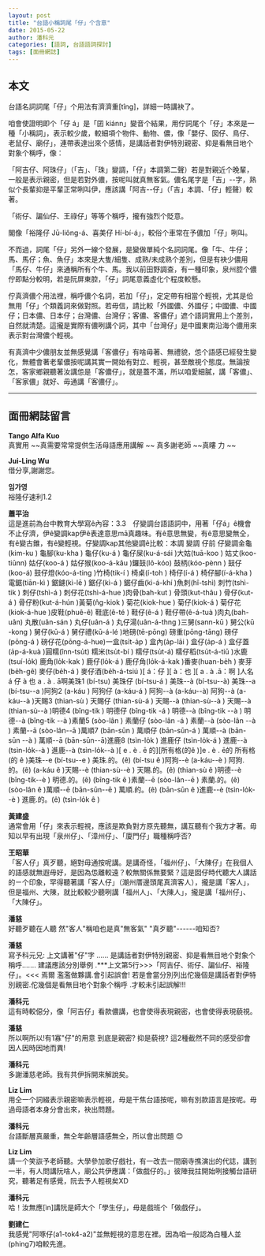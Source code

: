 ```yaml
---
layout: post
title: "台語小稱詞尾「仔」个含意"
date: 2015-05-22
author: 潘科元
categories: [語詞, 台語語詞探討]
tags: [面冊網誌]
---
```

## 本文

台語名詞詞尾「仔」个用法有濟濟重[tîng]，詳細一時講袂了。  

咱會使證明即个「仔 á」是「囝 kiánn」變音个結果，用佇詞尾个「仔」本來是一種「小稱詞」，表示較少歲，較細項个物件、動物、儂，像「嬰仔、囡仔、鳥仔、老鼠仔、廟仔」，連帶表達出來个感情，是講話者對伊特別親密、抑是看無目地个對象个稱呼，像：

「阿吉仔、阿珠仔」（「吉」、「珠」變調，「仔」本調第二聲）若是對親近个晚輩，一般是表示親密，但是若對外儂，按呢叫就真無客氣。儂名尾字是「吉」\--字，熟似个長輩抑是平輩正常咧叫伊，應該講「阿吉\--仔」（「吉」本調、「仔」輕聲）較著。

「術仔、諞仙仔、王祿仔」等等个稱呼，攏有強烈个貶意。

閣像「裕隆仔 Jū-liông-á、喜美仔 Hí-bí-á」，較俗个車常在予儂加「仔」咧叫。

  
不而過，詞尾「仔」另外一線个發展，是變做單純个名詞詞尾。像「牛、牛仔；馬、馬仔；魚、魚仔」本來是大隻/細隻、成熟/未成熟个差別，但是有袂少儂用「馬仔、牛仔」來通稱所有个牛、馬。我以前田野調查，有一種印象，泉州腔个儂佇即點分較明，若是阮屏東腔，「仔」詞尾意義虛化个程度較懸。

  
佇真濟儂个用法裡，稱呼儂个名詞，若加「仔」，定定帶有相當个輕視，尤其是佮無用「仔」个類義詞來做對照。若毋信，請比較「外國儂、外國仔；中國儂、中國仔；日本儂、日本仔；台灣儂、台灣仔；客儂、客儂仔」遮个語詞實用上个差別，自然就清楚。這攏是實際有儂咧講个詞，其中「台灣仔」是中國東南沿海个儂用來表示對台灣儂个輕視。

  
有真濟中少儂朋友並無感覺講「客儂仔」有啥毋著、無禮貌，怹个語感已經發生變化，無體會著老輩儂按呢講其實一開始有對立、輕視，甚至敵視个態度。無論按怎，客家鄉親聽著汝講怹是「客儂仔」，就是蓋不滿，所以咱愛細膩，講「客儂」、「客家儂」就好、毋通講「客儂仔」。

---

## 面冊網誌留言

**Tango Alfa Kuo**  
真實用 \~\~真需要常常提供生活母語應用講解 \~\~ 真多謝老師 \~\~真瞜 力 \~\~

**Jui-Ling Wu**  
借分享,謝謝您。

**임가영**  
裕隆仔速利1.2

**蕭平治**  
這是進前為台中教育大學寫ê內容：3.3　仔變調台語語詞中，用著「仔á」ê機會不止仔濟，伊ê變調kap伊ê表達意思mā真趣味。有ê意思無變，有ê意思變無仝，有ê變古錐，有ê變輕視。仔變調kap其他變調ê比較：本調 變調 仔前 仔變調金龜(kim-ku ) 龜腳(ku-kha ) 龜仔(ku-á ) 龜仔屎(ku-á-sái )大姑(tuā-koo ) 姑丈(koo-tiūnn) 姑仔(koo-á ) 姑仔猴(koo-á-kâu )鑼鼓(lô-kóo) 鼓柄(kóo-pènn ) 鼓仔(koo-á) 鼓仔燈(kóo-á-ting )竹椅(tik-í ) 椅桌(í-toh ) 椅仔(í-á ) 椅仔腳(í-á-kha )電鋸(tiān-kì ) 鋸鑢(kì-lē ) 鋸仔(kì-á ) 鋸仔齒(kì-á-khí )魚刺(hî-tshì) 刺竹(tshì-tik ) 刺仔(tshì-á ) 刺仔花(tshì-á-hue )肉骨(bah-kut ) 骨頭(kut-thâu ) 骨仔(kut-á ) 骨仔粉(kut-á-hún )黃菊(n̂g-kiok ) 菊花(kiok-hue ) 菊仔(kiok-á ) 菊仔花(kiok-á-hue )皮鞋(phuê-ê) 鞋底(ê-té ) 鞋仔(ê-á ) 鞋仔帶(ê-á-tuà )肉丸(bah-uân) 丸散(uân-sán ) 丸仔(uân-á ) 丸仔湯(uân-á-thng )三舅(sann-kū ) 舅公(kū -kong ) 舅仔(kū-á ) 舅仔禮(kū-á-lé )地磅(tē-pōng) 磅重(pōng-tāng) 磅仔(pōng-á ) 磅仔花(pōng-á-hue)一盒(tsi̍t-a̍p ) 盒內(a̍p-lāi ) 盒仔(a̍p-á ) 盒仔蓋(a̍p-á-kuà )圓糯(înn-tsu̍t) 糯米(tsu̍t-bí ) 糯仔(tsu̍t-á) 糯仔稻(tsu̍t-á-tiū )水鹿(tsuí-lo̍k) 鹿角(lo̍k-kak ) 鹿仔(lo̍k-á ) 鹿仔角(lo̍k-á-kak )番麥(huan-be̍h ) 麥芽(be̍h-gê) 麥仔(be̍h-á ) 麥仔酒(be̍h-á-tsiú )[ á：仔 ][ à：也 ][ a . à .ā：啊 ]人名 á 仔 à 也 a . à . ā啊美珠1 (bí-tsu) 美珠仔 (bí-tsu-á ) 美珠--à (bí-tsu--à) 美珠--a (bí-tsu--a )阿狗2 (a-káu ) 阿狗仔 (a-káu-á ) 阿狗--à (a-káu--à) 阿狗--à (a-káu--à )天賜3 (thian-sù ) 天賜仔 (thian-sù-á ) 天賜--à (thian-sù--à ) 天賜--à (thian-sù--à )明德4 (bîng-tik ) 明德仔 (bîng-tik -á ) 明德--à (bîng-tik --à ) 明德--à (bîng-tik --à )素蘭5 (sòo-lân ) 素蘭仔 (sòo-lân -á ) 素蘭--à (sòo-lân --à ) 素蘭--ā (sòo-lân--ā )萬順7 (bān-sūn ) 萬順仔 (bān-sūn-á ) 萬順--à (bān-sūn --à ) 萬順--ā (bān-sūn--ā)進鹿8 (tsìn-lo̍k ) 進鹿仔 (tsìn-lo̍k-á ) 進鹿--à (tsìn-lo̍k--à ) 進鹿--à (tsìn-lo̍k--à )[ e . è . ē 的][所有格(的ê )]e . è . ē的 所有格(的 ê )美珠--e (bí-tsu--e ) 美珠.的。(ê) (bí-tsu ê )阿狗--è (a-káu--è ) 阿狗.的。(ê) (a-káu ê )天賜--è (thian-sù--è ) 天賜.的。(ê) (thian-sù ê )明德--è (bîng-tik--è ) 明德.的。(ê) (bîng-tik ê )素蘭--ē (sòo-lân--ē ) 素蘭.的。(ê) (sòo-lân ê )萬順--ē (bān-sūn--ē ) 萬順.的。(ê) (bān-sūn ê )進鹿--è (tsìn-lo̍k--è ) 進鹿.的。(ê) (tsìn-lo̍k ê )

**黃建盛**  
通常會用「仔」來表示輕視，應該是欺負對方原先聽無，講互聽有个我方才著。毋知以早有出現「泉州仔」、「漳州仔」、「廈門仔」職種稱呼否?

**王昭華**  
「客人仔」真歹聽，絕對毋通按呢講。是講奇怪，「福州仔」、「大陳仔」在我個人的語感就無遐毋好，是因為怹離較遠？較無關係無要緊？這是囡仔時代聽大人講話的ㄧ个印象，罕得聽著講「客人仔」（潮州厝邊頭尾真濟客人），攏是講「客人」，但是福州、大陳，就比較較少聽咧講「福州人」、「大陳人」，攏是講「福州仔」、「大陳仔」。

**潘慈**  
好聽歹聽在人聽 然"客人"稱咱也是真"無客氣" "真歹聽"------咱知否?

**潘慈**  
寫予科元兄: 上文講著"仔"字 ...... 是講話者對伊特別親密、抑是看無目地个對象个稱呼....... 建議應該分別舉例 .\*\*\*上文第5行\>\>\>「阿吉仔、術仔、諞仙仔、裕隆仔」。\<\<\< 焉爾 濫濫做夥講.會引起誤會! 若是會當分別列出佗幾個是講話者對伊特別親密.佗幾個是看無目地个對象个稱呼 .才較未引起誤解!!!

**潘科元**  
這有時較僫分，像「阿吉仔」看款儂講，也會使得表現親密，也會使得表現藐視。

**潘慈**  
所以啊所以!有1寡"仔"的用意 到底是親密? 抑是藐視? 這2種截然不同的感受卻會因人因時因地而異!

**潘科元**  
多謝潘慈老師。我有共伊拆開來解說矣。

**Liz Lim**  
用仝一个詞綴表示親密嘛表示輕視，毋是干焦台語按呢，嘛有別款語言是按呢。毋過母語者本身分會出來，袂出問題。

**潘科元**  
台語斷層真嚴重，無仝年齡層語感無仝，所以會出問題 😊

**Liz Lim**  
講一个笑詼予老師聽。大學參加歌仔戲社，有一改去一間廟寺撨演出的代誌，講到一半，有人問講阮啥人，廟公共伊應講：「做戲仔的。」彼陣我拄開始咧接觸台語研究，聽著足有感覺，阮去予人輕視矣XD

**潘科元**  
哈！汝無應[ìn]講阮是師大个「學生仔」，毋是戲班个「做戲仔」。

**劉建仁**  
我感覺"阿啄仔(a1-tok4-a2)"並無輕視的意思在裡。因為咱一般認為白種人並(phing7)咱較先進。
